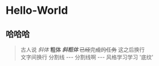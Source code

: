 # Hello-World
## 哈哈哈
>古人说
*斜体*
**粗体**
***斜粗体***
~~已经完成的任务~~
这之后换行  
文字间换行
分割线 
--- 分割线啊
--- 风格学习学习
'底纹'

